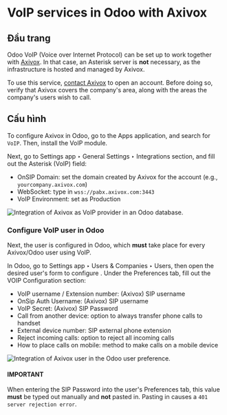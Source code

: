 # VoIP services in Odoo with Axivox

## Đầu trang

Odoo VoIP (Voice over Internet Protocol) can be set up to work together with [Axivox](https://www.axivox.com/). In that case, an Asterisk server is **not** necessary, as the
infrastructure is hosted and managed by Axivox.

To use this service, [contact Axivox](https://www.axivox.com/en/contact) to open an account.
Before doing so, verify that Axivox covers the company's area, along with the areas the company's
users wish to call.

## Cấu hình

To configure Axivox in Odoo, go to the Apps application, and search for `VoIP`.
Then, install the VoIP module.

Next, go to Settings app ‣ General Settings ‣ Integrations section, and fill
out the Asterisk (VoIP) field:

- OnSIP Domain: set the domain created by Axivox for the account (e.g.,
  `yourcompany.axivox.com`)
- WebSocket: type in `wss://pabx.axivox.com:3443`
- VoIP Environment: set as Production

![Integration of Axivox as VoIP provider in an Odoo database.](applications/productivity/voip/axivox/axivox_config/voip-configuration.png)

### Configure VoIP user in Odoo

Next, the user is configured in Odoo, which **must** take place for every Axivox/Odoo user using
VoIP.

In Odoo, go to Settings app ‣ Users & Companies ‣ Users, then open the desired
user's form to configure . Under the
Preferences tab, fill out the VOIP Configuration section:

- VoIP username / Extension number: (Axivox) SIP username
- OnSip Auth Username: (Axivox) SIP username
- VoIP Secret: (Axivox) SIP Password
- Call from another device: option to always transfer phone calls to handset
- External device number: SIP external phone extension
- Reject incoming calls: option to reject all incoming calls
- How to place calls on mobile: method to make calls on a mobile device

![Integration of Axivox user in the Odoo user preference.](applications/productivity/voip/axivox/axivox_config/odoo-user.png)

#### IMPORTANT
When entering the SIP Password into the user's Preferences tab, this
value **must** be typed out manually and **not** pasted in. Pasting in causes a `401 server
rejection error`.
